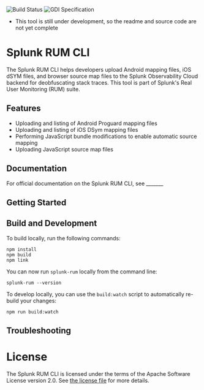 ![Build Status](https://img.shields.io/github/actions/workflow/status/signalfx/o11y-dem-cli/main.yaml?branch=main&style=for-the-badge)
![GDI Specification](https://img.shields.io/badge/GDI-1.7.0-blueviolet?style=for-the-badge)

* This tool is still under development, so the readme and source code are not yet complete

# Splunk RUM CLI

The Splunk RUM CLI helps developers upload Android mapping files, iOS dSYM files, and browser source map files to the Splunk Observability Cloud backend for deobfuscating stack traces. This tool is part of Splunk's Real User Monitoring (RUM) suite.

## Features

* Uploading and listing of Android Proguard mapping files
* Uploading and listing of iOS DSym mapping files
* Performing JavaScript bundle modifications to enable automatic source mapping
* Uploading JavaScript source map files

## Documentation

For official documentation on the Splunk RUM CLI, see _______

## Getting Started

## Build and Development

To build locally, run the following commands:

```
npm install
npm build
npm link
```

You can now run `splunk-rum` locally from the command line:
```
splunk-rum --version
```

To develop locally, you can use the `build:watch` script to automatically re-build your changes:
```
npm run build:watch
```

## Troubleshooting

# License

The Splunk RUM CLI is licensed under the terms of the Apache Software License
version 2.0. See [the license file](./LICENSE) for more details.
